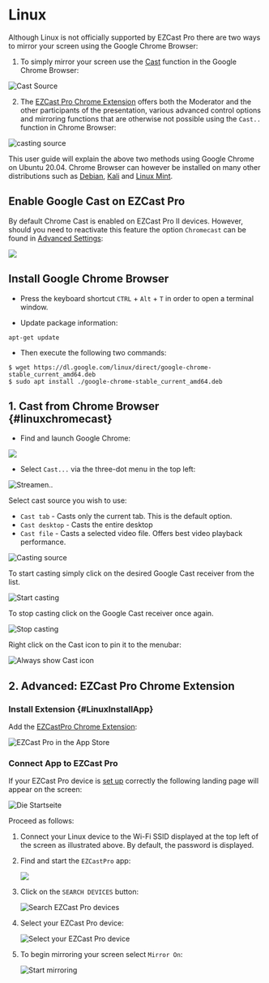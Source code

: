 # Linux

Although Linux is not officially supported by EZCast Pro there are two ways to mirror your screen using the Google Chrome Browser:

1. To simply mirror your screen use the [Cast](#linuxchromecast) function in the Google Chrome Browser:

![Cast Source](/assets/img/Linux.Chrome_select_stream2.png)

2.  The [EZCast Pro Chrome Extension](#LinuxInstallApp) offers both the Moderator and the other participants of the presentation, various advanced control options and mirroring functions that are otherwise not possible using the `Cast..` function in Chrome Browser:

![casting source](/assets/img/EZCastPro.Chrome.App.png)

This user guide will explain the above two methods using Google Chrome on Ubuntu 20.04. Chrome Browser can however be installed on many other distributions such as [Debian](https://www.debian.org/distrib/), [Kali](https://www.kali.org/) and [Linux Mint](https://linuxmint.com/).

## Enable Google Cast on EZCast Pro

By default Chrome Cast is enabled on EZCast Pro II devices. However, should you need to reactivate this feature the option `Chromecast` can be found in [Advanced Settings](adv.settings.md#Chromecast):

![](/assets/img/Chromecast-support.png)

## Install Google Chrome Browser

* Press the keyboard shortcut `CTRL` + `Alt` + `T` in order to open a terminal window.

* Update package information:

```
apt-get update
```

* Then execute the following two commands:

```
$ wget https://dl.google.com/linux/direct/google-chrome-stable_current_amd64.deb
$ sudo apt install ./google-chrome-stable_current_amd64.deb
```

## 1. Cast from Chrome Browser {#linuxchromecast}

* Find and launch Google Chrome:

![](/assets/img/Linux.Launch.Chrome.png)

* Select `Cast...` via the three-dot menu in the top left:

![Streamen..](/assets/img/Linux.Chrome_stream.png)

Select cast source you wish to use:

+ `Cast tab` - Casts only the current tab. This is the default option. 
+ `Cast desktop` - Casts the entire desktop
+ `Cast file` - Casts a selected video file. Offers best video playback performance.

![Casting source](/assets/img/Linux.Chrome_select_stream2.png)

To start casting simply click on the desired Google Cast receiver from the list.

![Start casting](/assets/img/Linux.Chrome_start_stream.png)

To stop casting click on the Google Cast receiver once again.

![Stop casting](/assets/img/end_stream.png)

Right click on the Cast icon to pin it to the menubar:

![Always show Cast icon](/assets/img/Linux.Chrome.Always_show_icon.png)

## 2. Advanced: EZCast Pro Chrome Extension

### Install Extension {#LinuxInstallApp}

Add the [EZCastPro Chrome Extension](https://chrome.google.com/webstore/detail/ezcastpro/kngnopamkonohfcjpdjjecalmbifepfl/related):

![EZCast Pro in the App Store](/assets/img/EZCastPro.Chrome.WebStore.Google.png)

### Connect App to EZCast Pro

If your EZCast Pro device is [set up](quickstart.md#Connect_ProStickII) correctly the following landing page will appear on the screen:

![Die Startseite](/assets/img/ProIIDongle_landingpage.png)

Proceed as follows:

1.  Connect your Linux device to the Wi-Fi SSID displayed at the top left of the screen as illustrated above. By default, the password is displayed.

2.  Find and start the `EZCastPro` app:

    ![](/assets/img/Linux.Launch.EZCastPro.png)

3.  Click on the `SEARCH DEVICES` button:

    ![Search EZCast Pro devices](/assets/img/chromeextension.searchdevices.png)

4.  Select your EZCast Pro device:

	![Select your EZCast Pro device](/assets/img/chrome-windows_device-list.png)

5.  To begin mirroring your screen select `Mirror On`:

    ![Start mirroring](/assets/img/chromeextension.mirror.png)

